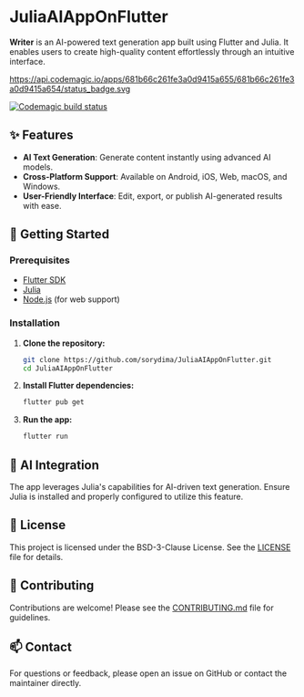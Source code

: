# JuliaAIAppOnFlutter

**Writer** is an AI-powered text generation app built using Flutter and Julia. It enables users to create high-quality content effortlessly through an intuitive interface.

https://api.codemagic.io/apps/681b66c261fe3a0d9415a655/681b66c261fe3a0d9415a654/status_badge.svg

[![Codemagic build status](https://api.codemagic.io/apps/681b66c261fe3a0d9415a655/681b66c261fe3a0d9415a654/status_badge.svg)](https://codemagic.io/app/681b66c261fe3a0d9415a655/681b66c261fe3a0d9415a654/latest_build)

## ✨ Features

- **AI Text Generation**: Generate content instantly using advanced AI models.
- **Cross-Platform Support**: Available on Android, iOS, Web, macOS, and Windows.
- **User-Friendly Interface**: Edit, export, or publish AI-generated results with ease.

## 🚀 Getting Started

### Prerequisites

- [Flutter SDK](https://flutter.dev/docs/get-started/install)
- [Julia](https://julialang.org/downloads/)
- [Node.js](https://nodejs.org/) (for web support)

### Installation

1. **Clone the repository:**

   ```bash
   git clone https://github.com/sorydima/JuliaAIAppOnFlutter.git
   cd JuliaAIAppOnFlutter
   ```

2. **Install Flutter dependencies:**

   ```bash
   flutter pub get
   ```

3. **Run the app:**

   ```bash
   flutter run
   ```

## 🧠 AI Integration

The app leverages Julia's capabilities for AI-driven text generation. Ensure Julia is installed and properly configured to utilize this feature.

## 📄 License

This project is licensed under the BSD-3-Clause License. See the [LICENSE](LICENSE) file for details.

## 🤝 Contributing

Contributions are welcome! Please see the [CONTRIBUTING.md](CONTRIBUTING.md) file for guidelines.

## 📫 Contact

For questions or feedback, please open an issue on GitHub or contact the maintainer directly.
